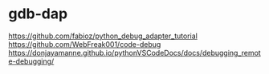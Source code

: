 # gdb-dap

https://github.com/fabioz/python_debug_adapter_tutorial
https://github.com/WebFreak001/code-debug
https://donjayamanne.github.io/pythonVSCodeDocs/docs/debugging_remote-debugging/
